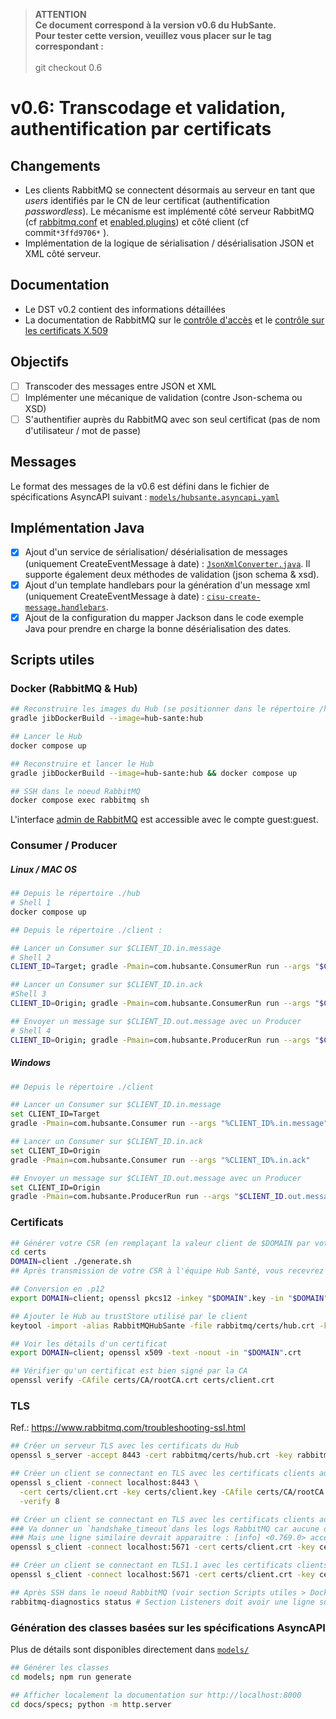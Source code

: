 >**ATTENTION**
\
>**Ce document correspond à la version v0.6 du HubSante.**
\
> **Pour tester cette version, veuillez vous placer sur le tag correspondant :**
\
\
> git checkout 0.6

# v0.6: Transcodage et validation, authentification par certificats

## Changements
- Les clients RabbitMQ se connectent désormais au serveur en tant que _users_ identifiés par le CN de leur certificat (authentification _passwordless_).
  Le mécanisme est implémenté côté serveur RabbitMQ (cf [rabbitmq.conf](../hub/rabbitmq/rabbitmq.conf) et [enabled.plugins](../hub/rabbitmq/enabled_plugins)) et côté client (cf commit```*3ffd9706*``` ).
- Implémentation de la logique de sérialisation / désérialisation JSON et XML côté serveur.


## Documentation
- Le DST v0.2 contient des informations détaillées
- La documentation de RabbitMQ sur le [contrôle d'accès](https://www.rabbitmq.com/access-control.html) et le [contrôle sur les certificats X.509](https://github.com/rabbitmq/rabbitmq-server/tree/main/deps/rabbitmq_auth_mechanism_ssl)

## Objectifs
- [ ] Transcoder des messages entre JSON et XML
- [ ] Implémenter une mécanique de validation (contre Json-schema ou XSD)
- [ ] S'authentifier auprès du RabbitMQ avec son seul certificat (pas de nom d'utilisateur / mot de passe)

## Messages
Le format des messages de la v0.6 est défini dans le fichier de spécifications AsyncAPI suivant : [`models/hubsante.asyncapi.yaml`](../models/hubsante.asyncapi.yaml)

## Implémentation Java
- [x] Ajout d'un service de sérialisation/ désérialisation de messages (uniquement CreateEventMessage à date) : [`JsonXmlConverter.java`](../hub/dispatcher/src/main/java/com/hubsante/hub/service/JsonXmlConverter.java). Il supporte également deux méthodes de validation (json schema & xsd).
- [x] Ajout d'un template handlebars pour la génération d'un message xml (uniquement CreateEventMessage à date) : [`cisu-create-message.handlebars`](../hub/dispatcher/src/main/resources/template/cisu-create-message.handlebars).
- [x] Ajout de la configuration du mapper Jackson dans le code exemple Java pour prendre en charge la bonne désérialisation des dates.

## Scripts utiles
### Docker (RabbitMQ & Hub)
```bash
## Reconstruire les images du Hub (se positionner dans le répertoire /hub)
gradle jibDockerBuild --image=hub-sante:hub

## Lancer le Hub
docker compose up

## Reconstruire et lancer le Hub
gradle jibDockerBuild --image=hub-sante:hub && docker compose up

## SSH dans le noeud RabbitMQ
docker compose exec rabbitmq sh 
```
L'interface [admin de RabbitMQ](http://localhost:15672) est accessible avec le compte guest:guest.

### Consumer / Producer
##### Linux / MAC OS
```bash
## Depuis le répertoire ./hub
# Shell 1
docker compose up

## Depuis le répertoire ./client :

## Lancer un Consumer sur $CLIENT_ID.in.message
# Shell 2
CLIENT_ID=Target; gradle -Pmain=com.hubsante.ConsumerRun run --args "$CLIENT_ID.in.message"

## Lancer un Consumer sur $CLIENT_ID.in.ack
#Shell 3
CLIENT_ID=Origin; gradle -Pmain=com.hubsante.ConsumerRun run --args "$CLIENT_ID.in.ack"

## Envoyer un message sur $CLIENT_ID.out.message avec un Producer
# Shell 4
CLIENT_ID=Origin; gradle -Pmain=com.hubsante.ProducerRun run --args "$CLIENT_ID.out.message src/main/resources/createEventMessage.json"
```

##### Windows
```bash
## Depuis le répertoire ./client

## Lancer un Consumer sur $CLIENT_ID.in.message
set CLIENT_ID=Target
gradle -Pmain=com.hubsante.Consumer run --args "%CLIENT_ID%.in.message"

## Lancer un Consumer sur $CLIENT_ID.in.ack
set CLIENT_ID=Origin
gradle -Pmain=com.hubsante.Consumer run --args "%CLIENT_ID%.in.ack"

## Envoyer un message sur $CLIENT_ID.out.message avec un Producer
set CLIENT_ID=Origin
gradle -Pmain=com.hubsante.ProducerRun run --args "$CLIENT_ID.out.message src/main/resources/createEventMessage.json"
```

### Certificats
```bash
## Générer votre CSR (en remplaçant la valeur client de $DOMAIN par votre identifiant client) 
cd certs
DOMAIN=client ./generate.sh
## Après transmission de votre CSR à l'équipe Hub Santé, vous recevrez un certificat signé par l'AC (en .crt)

## Conversion en .p12
export DOMAIN=client; openssl pkcs12 -inkey "$DOMAIN".key -in "$DOMAIN".crt -export -out "$DOMAIN".p12

## Ajouter le Hub au trustStore utilisé par le client
keytool -import -alias RabbitMQHubSante -file rabbitmq/certs/hub.crt -keystore certs/trustStore

## Voir les détails d'un certificat
export DOMAIN=client; openssl x509 -text -noout -in "$DOMAIN".crt

## Vérifier qu'un certificat est bien signé par la CA
openssl verify -CAfile certs/CA/rootCA.crt certs/client.crt
```

### TLS
Ref.: https://www.rabbitmq.com/troubleshooting-ssl.html
```bash
## Créer un serveur TLS avec les certificats du Hub
openssl s_server -accept 8443 -cert rabbitmq/certs/hub.crt -key rabbitmq/certs/hub.key -CAfile rabbitmq/certs/rootCA.crt

## Créer un client se connectant en TLS avec les certificats clients au serveur TLS
openssl s_client -connect localhost:8443 \
  -cert certs/client.crt -key certs/client.key -CAfile certs/CA/rootCA.crt \
  -verify 8

## Créer un client se connectant en TLS avec les certificats clients au RabbitMQ
### Va donner un `handshake_timeout`dans les logs RabbitMQ car aucune donnée n'est transmise
### Mais une ligne similaire devrait apparaitre : [info] <0.769.0> accepting AMQP connection <0.769.0>
openssl s_client -connect localhost:5671 -cert certs/client.crt -key certs/client.key -CAfile certs/CA/rootCA.crt

## Créer un client se connectant en TLS1.1 avec les certificats clients au RabbitMQ -> retourne une `alert protocol version`
openssl s_client -connect localhost:5671 -cert certs/client.crt -key certs/client.key -CAfile certs/CA/rootCA.crt -tls1.1 

## Après SSH dans le noeud RabbitMQ (voir section Scripts utiles > Docker), voir les `listeners` actifs
rabbitmq-diagnostics status # Section Listeners doit avoir une ligne sur le port 5671
```

### Génération des classes basées sur les spécifications AsyncAPI
Plus de détails sont disponibles directement dans [`models/`](../models/README.md)
```bash
## Générer les classes
cd models; npm run generate

## Afficher localement la documentation sur http://localhost:8000
cd docs/specs; python -m http.server 
```
